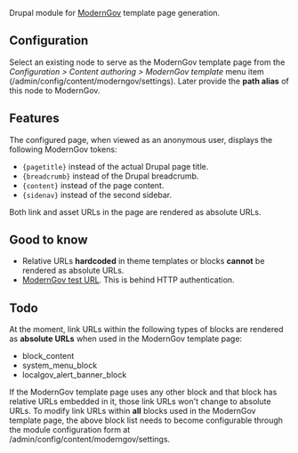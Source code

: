 Drupal module for [ModernGov](http://www.civica.com/moderngov) template page generation.

## Configuration
Select an existing node to serve as the ModernGov template page from the *Configuration > Content authoring > ModernGov template* menu item (/admin/config/content/moderngov/settings).  Later provide the **path alias** of this node to ModernGov.

## Features
The configured page, when viewed as an anonymous user, displays the following ModernGov tokens:
- ```{pagetitle}``` instead of the actual Drupal page title.
- ```{breadcrumb}``` instead of the Drupal breadcrumb.
- ```{content}``` instead of the page content.
- ```{sidenav}``` instead of the second sidebar.

Both link and asset URLs in the page are rendered as absolute URLs.

## Good to know
- Relative URLs **hardcoded** in theme templates or blocks **cannot** be rendered as absolute URLs.
- [ModernGov test URL](https://reversecms.moderngov.co.uk/).  This is behind HTTP authentication.

## Todo
At the moment, link URLs within the following types of blocks are rendered as **absolute URLs** when used in the ModernGov template page:
- block_content
- system_menu_block
- localgov_alert_banner_block

If the ModernGov template page uses any other block and that block has relative URLs embedded in it, those link URLs won't change to absolute URLs.  To modify link URLs within **all** blocks used in the ModernGov template page, the above block list needs to become configurable through the module configuration form at /admin/config/content/moderngov/settings.
